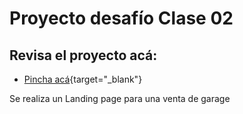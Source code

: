# Proyecto desafío Clase 02

## Revisa el proyecto acá: 

- [Pincha acá](https://javierfdb.github.io/desafio_02_LP_CSS/){target="_blank"}

Se realiza un Landing page para una venta de garage